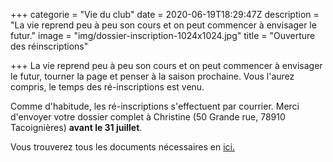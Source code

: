 +++
categorie = "Vie du club"
date = 2020-06-19T18:29:47Z
description = "La vie reprend peu à peu son cours et on peut commencer à envisager le futur."
image = "img/dossier-inscription-1024x1024.jpg"
title = "Ouverture des réinscriptions"

+++
La vie reprend peu à peu son cours et on peut commencer à envisager le futur, tourner la page et penser à la saison prochaine. Vous l'aurez compris, le temps des ré-inscriptions est venu.

Comme d'habitude, les ré-inscriptions s'effectuent par courrier. Merci d'envoyer votre dossier complet à Christine (50 Grande rue, 78910 Tacoignières) **avant le 31 juillet**.

Vous trouverez tous les documents nécessaires en [ici.](https://bad-montigny.fr/inscription/ "inscription")
